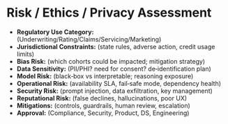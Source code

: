 # Risk / Ethics / Privacy Assessment

- **Regulatory Use Category:** (Underwriting/Rating/Claims/Servicing/Marketing)
- **Jurisdictional Constraints:** (state rules, adverse action, credit usage limits)
- **Bias Risk:** (which cohorts could be impacted; mitigation strategy)
- **Data Sensitivity:** (PII/PHI? need for consent? de‑identification plan)
- **Model Risk:** (black‑box vs interpretable; reasoning exposure)
- **Operational Risk:** (availability SLA, fail‑safe mode, dependency health)
- **Security Risk:** (prompt injection, data exfiltration, key management)
- **Reputational Risk:** (false declines, hallucinations, poor UX)
- **Mitigations:** (controls, guardrails, human review, escalation)
- **Approval:** (Compliance, Security, Product, DS, Engineering)
